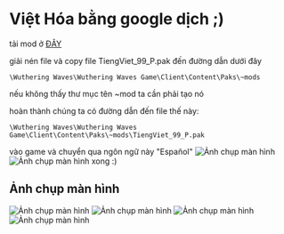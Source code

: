 
# Việt Hóa bằng google dịch ;)

tải mod ở [ĐÂY](https://github.com/Lai-Hoang/wuwa-viet-hoa/releases/tag/WutheringWaveTiengViet)

giải nén file và copy file TiengViet_99_P.pak đến đường dẫn dưới đây
```console
\Wuthering Waves\Wuthering Waves Game\Client\Content\Paks\~mods
```
nếu không thấy thư mục tên ~mod ta cần phải tạo nó

hoàn thành chúng ta có đường dẫn đến file thế này:
```console
\Wuthering Waves\Wuthering Waves Game\Client\Content\Paks\~mods\TiengViet_99_P.pak
```
vào game và chuyển qua ngôn ngữ này "Español"
![Ảnh chụp màn hình](https://i.imgur.com/6vNzYKJ.png)
![Ảnh chụp màn hình](https://i.imgur.com/Q5joPug.png)
xong :)

## Ảnh chụp màn hình
![Ảnh chụp màn hình](https://i.imgur.com/oLXjeE9.png)
![Ảnh chụp màn hình](https://i.imgur.com/o0GN3Nr.png)
![Ảnh chụp màn hình](https://i.imgur.com/zpMWNVW.png)
![Ảnh chụp màn hình](https://i.imgur.com/SSr5TyW.png)
